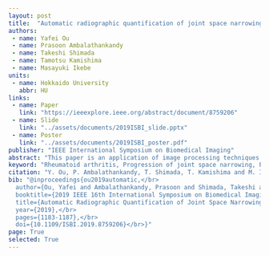 ```yaml
---
layout: post
title:  "Automatic radiographic quantification of joint space narrowing progression in rheumatoid arthritis using POC"
authors:
 - name: Yafei Ou
 - name: Prasoon Ambalathankandy
 - name: Takeshi Shimada
 - name: Tamotsu Kamishima
 - name: Masayuki Ikebe
units:
 - name: Hokkaido University
   abbr: HU
links:
 - name: Paper
   link: "https://ieeexplore.ieee.org/abstract/document/8759206"
 - name: Slide
   link: "../assets/documents/2019ISBI_slide.pptx"
 - name: Poster
   link: "../assets/documents/2019ISBI_poster.pdf"
publisher: "IEEE International Symposium on Biomedical Imaging"
abstract: "This paper is an application of image processing techniques for computer-aided diagnosis of Rheumatoid Arthritis (RA). Accurately measuring the progression of joint space narrowing (JSN) is crucial during medical treatment and in imaging biomarkers in clinical trials. In this paper, we analyze sequential radiographic images of patients who have rheumatoid arthritis in hands using image processing techniques. Phase only correlation (POC) is used to detect the progression of JSN between images. A new image processing algorithm is proposed to segment joint images so as to eliminate the mutual interference when measuring the movement of the upper and lower bones by POC. We found that the texture feature on bones will greatly affect the accuracy of POC. Median filter is used to eliminate the effect of texture, and excellent results are obtained in practice. Additionally, the progress of JSN is measured accurately in our method. This can be beneficial for doctors in the identification of disease stages."
keyword: "Rheumatoid arthritis, Progression of joint space narrowing, Phase only correlation, Computer-aided diagnosis, Automatic quantification, Image segmentation"
citation: "Y. Ou, P. Ambalathankandy, T. Shimada, T. Kamishima and M. Ikebe, Automatic Radiographic Quantification of Joint Space Narrowing Progression in Rheumatoid Arthritis Using POC, 2019 <i>IEEE 16th International Symposium on Biomedical Imaging (ISBI 2019)</i>, Venice, Italy, 2019, pp. 1183-1187, doi: 10.1109/ISBI.2019.8759206."
bib: "@inproceedings{ou2019automatic,</br>
  author={Ou, Yafei and Ambalathankandy, Prasoon and Shimada, Takeshi and Kamishima, Tamotsu and Ikebe, Masayuki},</br>
  booktitle={2019 IEEE 16th International Symposium on Biomedical Imaging (ISBI 2019)},</br>
  title={Automatic Radiographic Quantification of Joint Space Narrowing Progression in Rheumatoid Arthritis Using POC},</br>
  year={2019},</br>
  pages={1183-1187},</br>
  doi={10.1109/ISBI.2019.8759206}</br>}"
page: True
selected: True
---
```



